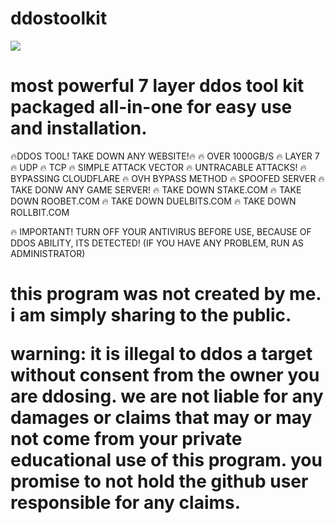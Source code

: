# ddostoolkit
<img src="https://i.imgur.com/kenVlUY.png">

<h1>most powerful 7 layer ddos tool kit packaged all-in-one for easy use and installation.</h1>

🔥DDOS TO0L! TAKE DOWN ANY WEBSITE!🔥
🔥 OVER 1000GB/S
🔥 LAYER 7
🔥 UDP
🔥 TCP
🔥 SIMPLE ATTACK VECTOR
🔥 UNTRACABLE ATTACKS!
🔥 BYPASSING CLOUDFLARE
🔥 OVH BYPASS METHOD
🔥 SPOOFED SERVER
🔥 TAKE DONW ANY GAME SERVER!
🔥 TAKE DOWN STAKE.COM
🔥 TAKE DOWN ROOBET.COM
🔥 TAKE DOWN DUELBITS.COM
🔥 TAKE DOWN ROLLBIT.COM

🔥 IMPORTANT! TURN OFF YOUR ANTIVIRUS BEFORE USE, BECAUSE OF DDOS ABILITY, ITS DETECTED! (IF YOU HAVE ANY PROBLEM, RUN AS ADMINISTRATOR)


<H1> this program was not created by me. i am simply sharing to the public.
  
  warning: it is illegal to ddos a target without consent from the owner you are ddosing. we are not liable for any damages or claims that may or may not come from your private educational use of this program. you promise to not hold the github user responsible for any claims. </h2>

